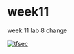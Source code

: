 # week11
week 11 lab 8
change

[![tfsec](https://github.com/SaiChandraReddyBobbala/week11/actions/workflows/tfsec.yml/badge.svg)](https://github.com/SaiChandraReddyBobbala/week11/actions/workflows/tfsec.yml)
